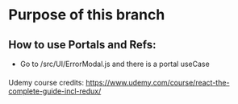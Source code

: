# Purpose of this branch

## How to use Portals and Refs:

* Go to /src/UI/ErrorModal.js and there is a portal useCase  

#### 
Udemy course credits: 
https://www.udemy.com/course/react-the-complete-guide-incl-redux/ 
